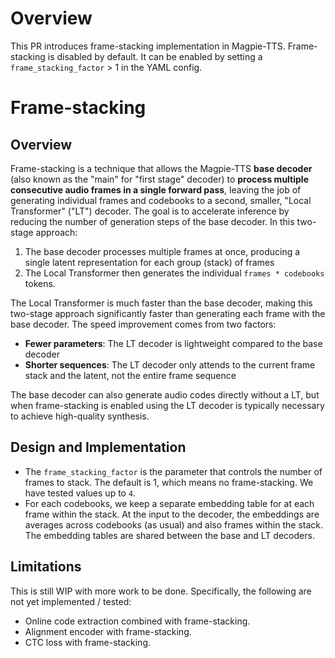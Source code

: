 # Overview
This PR introduces frame-stacking implementation in Magpie-TTS. Frame-stacking is disabled by default. It can be enabled by setting a `frame_stacking_factor` > 1 in the YAML config.

# Frame-stacking

## Overview
Frame-stacking is a technique that allows the Magpie-TTS **base decoder** (also known as the "main" for "first stage" decoder) to **process multiple consecutive audio frames in a single forward pass**, leaving the job of generating individual frames and codebooks to a second, smaller, "Local Transformer" ("LT") decoder. The goal is to accelerate inference by reducing the number of generation steps of the base decoder. In this two-stage approach:

1. The base decoder processes multiple frames at once, producing a single latent representation for each group (stack) of frames
2. The Local Transformer then generates the individual `frames * codebooks` tokens.

The Local Transformer is much faster than the base decoder, making this two-stage approach significantly faster than generating each frame with the base decoder. The speed improvement comes from two factors:
* **Fewer parameters**: The LT decoder is lightweight compared to the base decoder
* **Shorter sequences**: The LT decoder only attends to the current frame stack and the latent, not the entire frame sequence

The base decoder can also generate audio codes directly without a LT, but when frame-stacking is enabled using the LT decoder is typically necessary to achieve high-quality synthesis.

## Design and Implementation
* The `frame_stacking_factor` is the parameter that controls the number of frames to stack. The default is 1, which means no frame-stacking. We have tested values up to `4`.
* For each codebooks, we keep a separate embedding table for at each frame within the stack. At the input to the decoder, the embeddings are averages across codebooks (as usual) and also frames within the stack. The embedding tables are shared between the base and LT decoders.

## Limitations
This is still WIP with more work to be done. Specifically, the following are not yet implemented / tested:
* Online code extraction combined with frame-stacking.
* Alignment encoder with frame-stacking.
* CTC loss with frame-stacking.